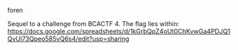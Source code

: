 foren

Sequel to a challenge from BCACTF 4. The flag lies within: https://docs.google.com/spreadsheets/d/1kGrbQpZ4oUt0ChKvwGa4PDJQ1QvUl73Qpeo585vQ6s4/edit?usp=sharing
